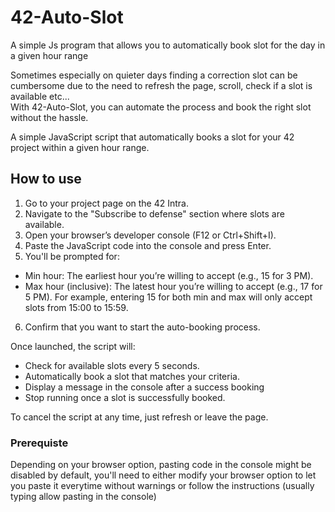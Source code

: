 # 42-Auto-Slot
A simple Js program that allows you to automatically book slot for the day in a given hour range

Sometimes especially on quieter days finding a correction slot can be cumbersome due to the need to refresh the page, scroll, check if a slot is available etc...<br />
With 42-Auto-Slot, you can automate the process and book the right slot without the hassle.

A simple JavaScript script that automatically books a slot for your 42 project within a given hour range.

## How to use
1. Go to your project page on the 42 Intra.
2. Navigate to the "Subscribe to defense" section where slots are available.
3. Open your browser’s developer console (F12 or Ctrl+Shift+I).
4. Paste the JavaScript code into the console and press Enter.
5. You'll be prompted for:
- Min hour: The earliest hour you’re willing to accept (e.g., 15 for 3 PM).
- Max hour (inclusive): The latest hour you’re willing to accept (e.g., 17 for 5 PM).
 For example, entering 15 for both min and max will only accept slots from 15:00 to 15:59.
6. Confirm that you want to start the auto-booking process.

Once launched, the script will:
- Check for available slots every 5 seconds.
- Automatically book a slot that matches your criteria.
- Display a message in the console after a success booking
- Stop running once a slot is successfully booked.

To cancel the script at any time, just refresh or leave the page.

### Prerequiste 
Depending on your browser option, pasting code in the console might be disabled by default, you'll need to either modify your browser option to let you paste it everytime without warnings or follow the instructions (usually typing allow pasting in the console)
